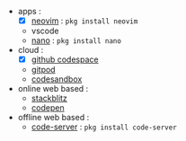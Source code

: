 - apps :
  - [x] [neovim](https://neovim.io/) : `pkg install neovim`
  - vscode
  - [nano](https://www.nano-editor.org/) : `pkg install nano`
- cloud :
  - [x] [github codespace](https://github.com/features/codespaces)
  - [gitpod](https://www.gitpod.io/)
  - [codesandbox](https://codesandbox.io/)
- online web based :
  - [stackblitz](https://stackblitz.com/)
  - [codepen](https://codepen.io/)
- offline web based :
  - [code-server](https://github.com/coder/code-server) : `pkg install code-server`
